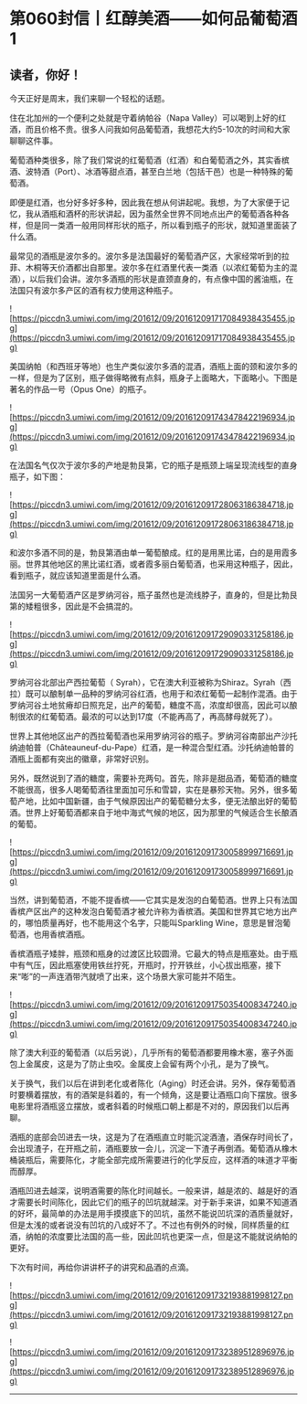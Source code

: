 # 第060封信丨红醇美酒——如何品葡萄酒1

## 读者，你好！

今天正好是周末，我们来聊一个轻松的话题。

住在北加州的一个便利之处就是守着纳帕谷（Napa Valley）可以喝到上好的红酒，而且价格不贵。很多人问我如何品葡萄酒，我想花大约5-10次的时间和大家聊聊这件事。

葡萄酒种类很多，除了我们常说的红葡萄酒（红酒）和白葡萄酒之外，其实香槟酒、波特酒（Port）、冰酒等甜点酒，甚至白兰地（包括干邑）也是一种特殊的葡萄酒。

即便是红酒，也分好多好多种，因此我在想从何讲起呢。我想，为了大家便于记忆，我从酒瓶和酒杯的形状讲起，因为虽然全世界不同地点出产的葡萄酒各种各样，但是同一类酒一般用同样形状的瓶子，所以看到瓶子的形状，就知道里面装了什么酒。

最常见的酒瓶是波尔多的。波尔多是法国最好的葡萄酒产区，大家经常听到的拉菲、木桐等天价酒都出自那里。波尔多在红酒里代表一类酒（以浓红葡萄为主的混酒），以后我们会讲。波尔多酒瓶的形状是直颈直身的，有点像中国的酱油瓶，在法国只有波尔多产区的酒有权力使用这种瓶子。

![https://piccdn3.umiwi.com/img/201612/09/201612091717084938435455.jpg](https://piccdn3.umiwi.com/img/201612/09/201612091717084938435455.jpg)

美国纳帕（和西班牙等地）也生产类似波尔多酒的混酒，酒瓶上面的颈和波尔多的一样，但是为了区别，瓶子做得略微有点斜，瓶身子上面略大，下面略小。下图是著名的作品一号（Opus One）的瓶子。

![https://piccdn3.umiwi.com/img/201612/09/201612091743478422196934.jpg](https://piccdn3.umiwi.com/img/201612/09/201612091743478422196934.jpg)

在法国名气仅次于波尔多的产地是勃艮第，它的瓶子是瓶颈上端呈现流线型的直身瓶子，如下图：

![https://piccdn3.umiwi.com/img/201612/09/201612091728063186384718.jpg](https://piccdn3.umiwi.com/img/201612/09/201612091728063186384718.jpg)

和波尔多酒不同的是，勃艮第酒由单一葡萄酿成。红的是用黑比诺，白的是用霞多丽。世界其他地区的黑比诺红酒，或者霞多丽白葡萄酒，也采用这种瓶子，因此，看到瓶子，就应该知道里面是什么酒。

法国另一大葡萄酒产区是罗纳河谷，瓶子虽然也是流线脖子，直身的，但是比勃艮第的矮粗很多，因此是不会搞混的。

![https://piccdn3.umiwi.com/img/201612/09/201612091729090331258186.jpg](https://piccdn3.umiwi.com/img/201612/09/201612091729090331258186.jpg)

罗纳河谷北部出产西拉葡萄（ Syrah），它在澳大利亚被称为Shiraz。Syrah（西拉）既可以酿制单一品种的罗纳河谷红酒，也用于和浓红葡萄一起制作混酒。由于罗纳河谷土地贫瘠却日照充足，出产的葡萄，糖度不高，浓度却很高，因此可以酿制很浓的红葡萄酒。最浓的可以达到17度（不能再高了，再高酵母就死了）。

世界上其他地区出产的西拉葡萄酒也采用罗纳河谷的瓶子。罗纳河谷南部出产沙托纳迪帕普（Châteauneuf-du-Pape）红酒，是一种混合型红酒。沙托纳迪帕普的酒瓶上面都有突出的徽章，非常好识别。

另外，既然说到了酒的糖度，需要补充两句。首先，除非是甜品酒，葡萄酒的糖度不能很高，很多人喝葡萄酒往里面加可乐和雪碧，实在是暴殄天物。另外，很多葡萄产地，比如中国新疆，由于气候原因出产的葡萄糖分太多，便无法酿出好的葡萄酒。世界上好葡萄酒都来自于地中海式气候的地区，因为那里的气候适合生长酿酒的葡萄。

![https://piccdn3.umiwi.com/img/201612/09/201612091730058999716691.jpg](https://piccdn3.umiwi.com/img/201612/09/201612091730058999716691.jpg)

当然，讲到葡萄酒，不能不提香槟——它其实是发泡的白葡萄酒。世界上只有法国香槟产区出产的这种发泡白葡萄酒才被允许称为香槟酒。美国和世界其它地方出产的，哪怕质量再好，也不能用这个名字，只能叫Sparkling Wine，意思是冒泡葡萄酒，也用香槟酒瓶。

香槟酒瓶子矮胖，瓶颈和瓶身的过渡区比较圆滑。它最大的特点是瓶塞处。由于瓶中有气压，因此瓶塞使用铁丝拧死，开瓶时，拧开铁丝，小心拔出瓶塞，接下来“嘭”的一声连酒带汽就喷了出来，这个场景大家可能并不陌生。

![https://piccdn3.umiwi.com/img/201612/09/201612091750354008347240.jpg](https://piccdn3.umiwi.com/img/201612/09/201612091750354008347240.jpg)

除了澳大利亚的葡萄酒（以后另说），几乎所有的葡萄酒都要用橡木塞，塞子外面包上金属皮，这是为了防止虫咬。金属皮上会留有两个小孔，是为了换气。

关于换气，我们以后在讲到老化或者陈化（Aging）时还会讲。另外，保存葡萄酒时要横着摆放，有的酒架是斜着的，有一个倾角，这是要让酒瓶口向下摆放。很多电影里将酒瓶竖立摆放，或者斜着的时候瓶口朝上都是不对的，原因我们以后再聊。

酒瓶的底部会凹进去一块，这是为了在酒瓶直立时能沉淀酒渣，酒保存时间长了，会出现渣子，在开瓶之前，酒瓶要放一会儿，沉淀一下渣子再倒酒。葡萄酒从橡木桶装瓶后，需要陈化，才能全部完成所需要进行的化学反应，这样酒的味道才平衡而醇厚。

酒瓶凹进去越深，说明酒需要的陈化时间越长。一般来讲，越是浓的、越是好的酒才需要长时间陈化，因此它们的瓶子的凹坑就越深。对于新手来讲，如果不知道酒的好坏，最简单的办法是用手摸摸底下的凹坑，虽然不能说凹坑深的酒质量就好，但是太浅的或者说没有凹坑的八成好不了。不过也有例外的时候，同样质量的红酒，纳帕的浓度要比法国的高一些，因此凹坑也更深一点，但是这不能就说纳帕的更好。

下次有时间，再给你讲讲杯子的讲究和品酒的点滴。

![https://piccdn3.umiwi.com/img/201612/09/201612091732193881998127.png](https://piccdn3.umiwi.com/img/201612/09/201612091732193881998127.png)

![https://piccdn3.umiwi.com/img/201612/09/201612091732389512896976.jpg](https://piccdn3.umiwi.com/img/201612/09/201612091732389512896976.jpg)

---
